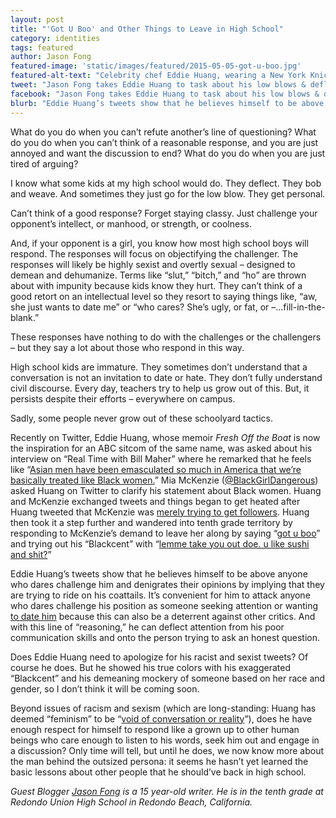 ```yaml
---
layout: post
title: "'Got U Boo' and Other Things to Leave in High School"
category: identities
tags: featured
author: Jason Fong
featured-image: 'static/images/featured/2015-05-05-got-u-boo.jpg'
featured-alt-text: "Celebrity chef Eddie Huang, wearing a New York Knicks hat, camo jacket, and hoodie, stands in front of a graffiti-covered wall."
tweet: "Jason Fong takes Eddie Huang to task about his low blows & deflection."
facebook: "Jason Fong takes Eddie Huang to task about his low blows & deflection."
blurb: "Eddie Huang’s tweets show that he believes himself to be above anyone who dares challenge him and denigrates their opinions by implying that they are trying to ride on his coattails. It’s convenient for him to attack anyone who dares challenge his position as someone seeking attention or wanting to date him because this can also be a deterrent against other critics. And with this line of 'reasoning,' he can deflect attention from his poor communication skills and onto the person trying to ask an honest question."
---
```


What do you do when you can’t refute another’s line of questioning? What do you do when you can’t think of a reasonable response, and you are just annoyed and want the discussion to end? What do you do when you are just tired of arguing?

I know what some kids at my high school would do. They deflect. They bob and weave. And sometimes they just go for the low blow. They get personal.

Can’t think of a good response? Forget staying classy. Just challenge your opponent’s intellect, or manhood, or strength, or coolness.

And, if your opponent is a girl, you know how most high school boys will respond. The responses will focus on objectifying the challenger. The responses will likely be highly sexist and overtly sexual – designed to demean and dehumanize. Terms like “slut,” “bitch,” and “ho” are thrown about with impunity because kids know they hurt. They can’t think of a good retort on an intellectual level so they resort to saying things like, “aw, she just wants to date me” or “who cares? She’s ugly, or fat, or –…fill-in-the-blank.”

These responses have nothing to do with the challenges or the challengers – but they say a lot about those who respond in this way.

High school kids are immature. They sometimes don’t understand that a conversation is not an invitation to date or hate. They don’t fully understand civil discourse. Every day, teachers try to help us grow out of this. But, it persists despite their efforts – everywhere on campus.

Sadly, some people never grow out of these schoolyard tactics.

Recently on Twitter, Eddie Huang, whose memoir _Fresh Off the Boat_ is now the inspiration for an ABC sitcom of the same name, was asked about his interview on “Real Time with Bill Maher” where he remarked that he feels like “[Asian men have been emasculated so much in America that we’re basically treated like Black women.](http://www.clutchmagonline.com/2015/05/black-feminists-rally-against-fresh-off-the-boats-eddie-huang/)” Mia McKenzie ([@BlackGirlDangerous](https://twitter.com/blackgirldangerous)) asked Huang on Twitter to clarify his statement about Black women. Huang and McKenzie exchanged tweets and things began to get heated after Huang tweeted that McKenzie was [merely trying to get followers](https://twitter.com/MrEddieHuang/status/592455373308563456). Huang then took it a step further and wandered into tenth grade territory by responding to McKenzie’s demand to leave her along by saying “[got u boo](https://twitter.com/MrEddieHuang/status/592778801781833728)” and trying out his “Blackcent” with “[lemme take you out doe. u like sushi and shit?](https://twitter.com/MrEddieHuang/status/592779501198774272)”

Eddie Huang’s tweets show that he believes himself to be above anyone who dares challenge him and denigrates their opinions by implying that they are trying to ride on his coattails. It’s convenient for him to attack anyone who dares challenge his position as someone seeking attention or wanting [to date him](https://twitter.com/MrEddieHuang/status/592777921359704064) because this can also be a deterrent against other critics. And with this line of “reasoning,” he can deflect attention from his poor communication skills and onto the person trying to ask an honest question.

Does Eddie Huang need to apologize for his racist and sexist tweets? Of course he does. But he showed his true colors with his exaggerated “Blackcent” and his demeaning mockery of someone based on her race and gender, so I don’t think it will be coming soon.

Beyond issues of racism and sexism (which are long-standing: Huang has deemed “feminism” to be “[void of conversation or reality](https://twitter.com/MrEddieHuang/status/592795395274702848)”), does he have enough respect for himself to respond like a grown up to other human beings who care enough to listen to his words, seek him out and engage in a discussion? Only time will tell, but until he does, we now know more about the man behind the outsized persona: it seems he hasn’t yet learned the basic lessons about other people that he should’ve back in high school.

_Guest Blogger [Jason Fong](http://jasonfongwrites.blogspot.com/) is a 15 year-old writer. He is in the tenth grade at Redondo Union High School in Redondo Beach, California._